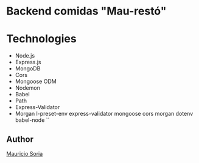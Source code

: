 # Backend comidas "Mau-restó"

# Technologies
- Node.js
- Express.js
- MongoDB
- Cors
- Mongoose ODM
- Nodemon
- Babel
- Path
- Express-Validator
- Morgan
l-preset-env express-validator mongoose cors morgan dotenv babel-node `` </br>

## Author
[Mauricio Soria](https://github.com/MauricioSor)
